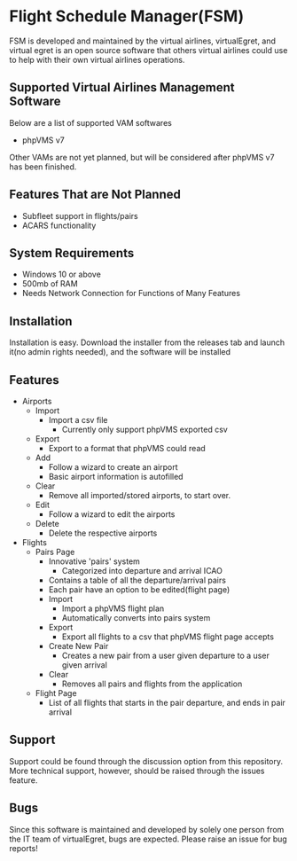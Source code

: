 # Flight Schedule Manager(FSM)

FSM is developed and maintained by the virtual airlines, virtualEgret, and virtual egret is an open source software that others virtual airlines could use to help with their own virtual airlines operations.

## Supported Virtual Airlines Management Software

Below are a list of supported VAM softwares

- phpVMS v7

Other VAMs are not yet planned, but will be considered after phpVMS v7 has been finished.

## Features That are Not Planned

- Subfleet support in flights/pairs
- ACARS functionality

## System Requirements

- Windows 10 or above
- 500mb of RAM
- Needs Network Connection for Functions of Many Features

## Installation

Installation is easy. Download the installer from the releases tab and launch it(no admin rights needed), and the software will be installed

## Features

- Airports
  - Import
    - Import a csv file
      - Currently only support phpVMS exported csv
  - Export
    - Export to a format that phpVMS could read
  - Add
    - Follow a wizard to create an airport
    - Basic airport information is autofilled
  - Clear
    - Remove all imported/stored airports, to start over.
  - Edit
    - Follow a wizard to edit the airports
  - Delete
    - Delete the respective airports
- Flights
  - Pairs Page
    - Innovative 'pairs' system
      - Categorized into departure and arrival ICAO
    - Contains a table of all the departure/arrival pairs
    - Each pair have an option to be edited(flight page)
    - Import
      - Import a phpVMS flight plan
      - Automatically converts into pairs system
    - Export
      - Export all flights to a csv that phpVMS flight page accepts
    - Create New Pair
      - Creates a new pair from a user given departure to a user given arrival
    - Clear
      - Removes all pairs and flights from the application
  - Flight Page
    - List of all flights that starts in the pair departure, and ends in pair arrival

## Support

Support could be found through the discussion option from this repository. More technical support, however, should be raised through the issues feature.

## Bugs

Since this software is maintained and developed by solely one person from the IT team of virtualEgret, bugs are expected. Please raise an issue for bug reports!
